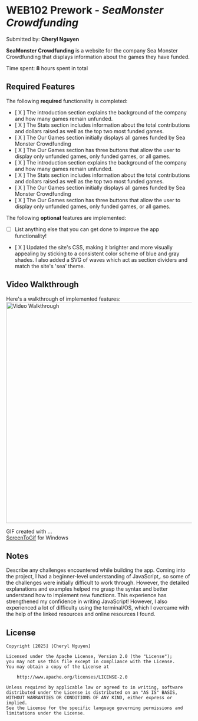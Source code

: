 # WEB102 Prework - *SeaMonster Crowdfunding*

Submitted by: **Cheryl Nguyen**

**SeaMonster Crowdfunding** is a website for the company Sea Monster Crowdfunding that displays information about the games they have funded.

Time spent: **8** hours spent in total

## Required Features

The following **required** functionality is completed:
* [ X ] The introduction section explains the background of the company and how many games remain unfunded.
* [ X ] The Stats section includes information about the total contributions and dollars raised as well as the top two most funded games.
* [ X ] The Our Games section initially displays all games funded by Sea Monster Crowdfunding
* [ X ] The Our Games section has three buttons that allow the user to display only unfunded games, only funded games, or all games.
* [ X ] The introduction section explains the background of the company and how many games remain unfunded.
* [ X ] The Stats section includes information about the total contributions and dollars raised as well as the top two most funded games.
* [ X ] The Our Games section initially displays all games funded by Sea Monster Crowdfunding
* [ X ] The Our Games section has three buttons that allow the user to display only unfunded games, only funded games, or all games.

The following **optional** features are implemented:
* [ ] List anything else that you can get done to improve the app functionality!
* [ X ] Updated the site's CSS, making it brighter and more visually appealing by sticking to a consistent color scheme of blue and gray shades. I also added a SVG of waves which act as section dividers and match the site's 'sea' theme.

## Video Walkthrough

Here's a walkthrough of implemented features:
<img src="assets/Walkthrough_Video.gif" title="Video Walkthrough" width="600" alt="Video Walkthrough" />

<!-- Replace this with whatever GIF tool you used! -->
GIF created with ...  
[ScreenToGif](https://www.screentogif.com/) for Windows

## Notes

Describe any challenges encountered while building the app.
Coming into the project, I had a beginner-level understanding of JavaScript,. so some of the challenges were initially difficult to work through. However, the detailed explanations and examples helped me grasp the syntax and better understand how to implement new functions. This experience has strengthened my confidence in writing JavaScript! However, I also experienced a lot of difficulty using the terminal/OS, which I overcame with the help of the linked resources and online resources I found.

## License

    Copyright [2025] [Cheryl Nguyen]

    Licensed under the Apache License, Version 2.0 (the "License");
    you may not use this file except in compliance with the License.
    You may obtain a copy of the License at

        http://www.apache.org/licenses/LICENSE-2.0

    Unless required by applicable law or agreed to in writing, software
    distributed under the License is distributed on an "AS IS" BASIS,
    WITHOUT WARRANTIES OR CONDITIONS OF ANY KIND, either express or implied.
    See the License for the specific language governing permissions and
    limitations under the License.
